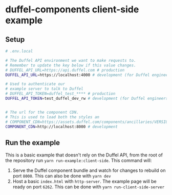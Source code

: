 # duffel-components client-side example

## Setup

```sh
# .env.local

# The Duffel API environment we want to make requests to.
# Remember to update the key below if this value changes.
# DUFFEL_API_URL=https://api.duffel.com # production
DUFFEL_API_URL=https://localhost:4000 # development (for Duffel engineers only)

# Used to authenticate our
# example server to talk to Duffel
# DUFFEL_API_TOKEN=duffel_test_**** # production
DUFFEL_API_TOKEN=test_duffel_dev_rw # development (for Duffel engineers only)


# The url for the component CDN.
# This is used to load both the styles an
# COMPONENT_CDN=https://assets.duffel.com/components/ancillaries/VERSION # production
COMPONENT_CDN=http://localhost:8000 # development
```

## Run the example

This is a basic example that doesn't rely on the Duffel API, from the root of the repository run `yarn run-example:client-side`. This command will:

1. Serve the Duffel component bundle and watch for changes to rebuild on port `8000`. This can also be done with `yarn dev`
2. Host a basic `index.html` with `http-server`. The example page will be ready on port `6262`. This can be done with `yarn run-client-side-server`
